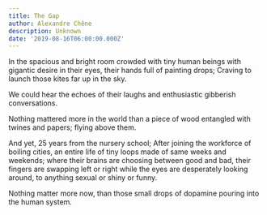 ```yaml
---
title: The Gap
author: Alexandre Chêne
description: Unknown
date: '2019-08-16T06:00:00.000Z'
---
```


In the spacious and bright room crowded with tiny human beings with gigantic desire in their eyes, their hands full of painting drops; Craving to launch those kites far up in the sky.

We could hear the echoes of their laughs and enthusiastic gibberish conversations.

Nothing mattered more in the world than a piece of wood entangled with twines and papers; flying above them.

And yet, 25 years from the nursery school; After joining the workforce of boiling cities, an entire life of tiny loops made of same weeks and weekends; where their brains are choosing between good and bad, their fingers are swapping left or right while the eyes are desperately looking around, to anything sexual or shiny or funny.

Nothing matter more now, than those small drops of dopamine pouring into the human system.
